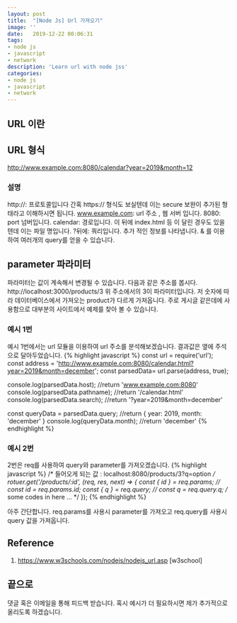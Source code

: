 ```yaml
---
layout: post
title:  "[Node Js] Url 가져오기"
image: ''
date:   2019-12-22 00:06:31
tags:
- node js
- javascript
- network
description: 'Learn url with node jss'
categories:
- node js
- javascript
- network
---
```


## URL 이란

## URL 형식
http://www.example.com:8080/calendar?year=2019&month=12

### 설명
http://: 프로토콜입니다 간혹 https:// 형식도 보실텐데 이는 secure 보완이 추가된 형태라고 이해하시면 됩니다.
www.example.com: url 주소 , 웹 서버 입니다.
8080: port 넘버입니다.
calendar: 경로입니다. 이 뒤에 index.html 등 이 달린 경우도 있을 텐데 이는 파일 명입니다.
?뒤에: 쿼리입니다. 추가 적인 정보를 나타냅니다. & 를 이용하여 여러개의 query를 얻을 수 있습니다.

## parameter 파라미터
파라미터는 값이 계속해서 변경될 수 있습니다. 다음과 같은 주소를 봅시다.
http://localhost:3000/products/3
위 주소에서의 3이 파라미터입니다. 저 숫자에 따라 데이터베이스에서 가져오는 product가 다르게 가져옵니다. 주로 게시글 같은데에
사용함으로 대부분의 사이트에서 예제를 찾아 볼 수 있습니다.

### 예시 1번
예시 1번에서는 url 모듈을 이용하여 url 주소를 분석해보겠습니다. 결과값은 옆에 주석으로 달아두었습니다.
{% highlight javascript %}
const url = require('url');
const address = 'http://www.example.com:8080/calendar.html?year=2019&month=december';
const parsedData= url.parse(address, true);

console.log(parsedData.host); //return 'www.example.com:8080'
console.log(parsedData.pathname); //return '/calendar.html'
console.log(parsedData.search); //return '?year=2019&month=december'

const queryData = parsedData.query; //return { year: 2019, month: 'december' }
console.log(queryData.month); //return 'december'
{% endhighlight %}

### 예시 2번
2번은 req를 사용하여 query와 parameter를 가져오겠습니다.
{% highlight javascript %}
/* 들어오게 되는 값 : localhost:8080/products/3?q=option */
rotuer.get('/products/:id', (req, res, next) => {
    const { id } = req.params; // const id = req.params.id;
    const { q } = req.query; // const q = req.query.q;
    /* some codes in here ... */
});
{% endhighlight %}

아주 간단합니다. req.params를 사용시 parameter를 가져오고 req.query를 사용시 query 값을 가져옵니다.

## Reference
1. https://www.w3schools.com/nodejs/nodejs_url.asp [w3school]

## 끝으로
댓글 혹은 이메일을 통해 피드백 받습니다. 혹시 예시가 더 필요하시면 제가 추가적으로 올리도록 하겠습니다.
